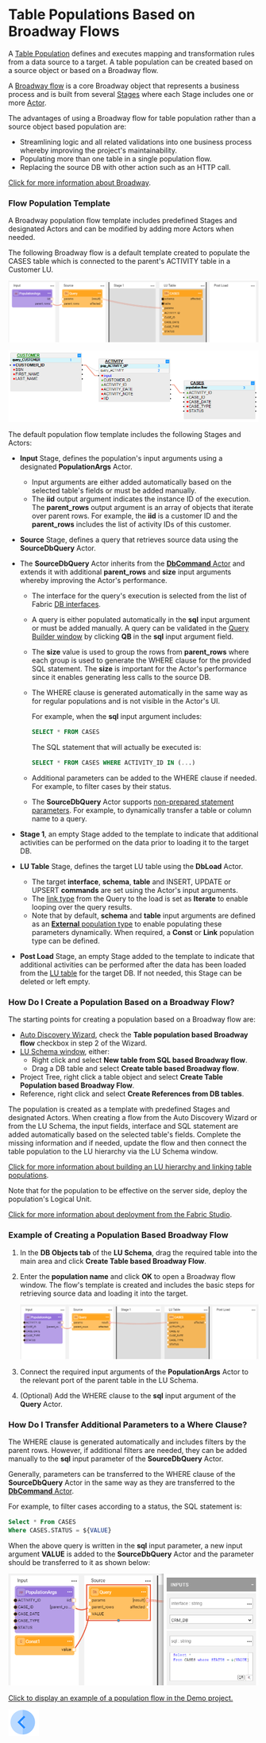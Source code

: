 # Table Populations Based on Broadway Flows

A [Table Population](/articles/07_table_population/01_table_population_overview.md) defines and executes mapping and transformation rules from a data source to a target. A table population can be created based on a source object or based on a Broadway flow. 

A [Broadway flow](/articles/19_Broadway/02a_broadway_flow_overview.md.md) is a core Broadway object that represents a business process and is built from several [Stages](https://github.com/k2view-academy/K2View-Academy/blob/KB_DROP2_99_BROADWAY/articles/19_Broadway/19_broadway_flow_stages.md) where each Stage includes one or more [Actor](https://github.com/k2view-academy/K2View-Academy/blob/KB_DROP2_99_BROADWAY/articles/19_Broadway/03_broadway_actor.md).

The advantages of using a Broadway flow for table population rather than a source object based population are:

* Streamlining logic and all related validations into one business process whereby improving the project's maintainability.
* Populating more than one table in a single population flow.
* Replacing the source DB with other action such as an HTTP call.

[Click for more information about Broadway](/articles/19_Broadway/01_broadway_overview.md).

### Flow Population Template

A Broadway population flow template includes predefined Stages and designated Actors and can be modified by adding more Actors when needed. 

The following Broadway flow is a default template created to populate the CASES table which is connected to the parent's ACTIVITY table in a Customer LU.

![image](images/07_14_01.PNG)



![image](images/07_14_03.PNG)

The default population flow template includes the following Stages and Actors:

* **Input** Stage, defines the population's input arguments using a designated **PopulationArgs** Actor. 

  * Input arguments are either added automatically based on the selected table's fields or must be added manually. 
  * The **iid** output argument indicates the instance ID of the execution. The **parent_rows** output argument is an array of objects that iterate over parent rows. For example, the **iid** is a customer ID and the **parent_rows** includes the list of activity IDs of this customer.

* **Source** Stage, defines a query that retrieves source data using the **SourceDbQuery** Actor. 

* The **SourceDbQuery** Actor inherits from the [**DbCommand** Actor](/articles/19_Broadway/actors/05_db_actors.md) and extends it with additional **parent_rows** and **size** input arguments whereby improving the Actor's performance. 

  * The interface for the query's execution is selected from the list of Fabric [DB interfaces](/articles/05_DB_interfaces/03_DB_interfaces_overview.md). 

  * A query is either populated automatically in the **sql** input argument or must be added manually. A query can be validated in the [Query Builder window](/articles/11_query_builder/02_query_builder_window.md) by clicking **QB** in the **sql** input argument field. 

  * The **size** value is used to group the rows from **parent_rows** where each group is used to generate the WHERE clause for the provided SQL statement. The **size** is important for the Actor's performance since it enables generating less calls to the source DB.

  * The WHERE clause is generated automatically in the same way as for regular populations and is not visible in the Actor's UI. 

    For example, when the **sql** input argument includes:

    ~~~sql
    SELECT * FROM CASES
    ~~~

    The SQL statement that will actually be executed is:

    ~~~sql
    SELECT * FROM CASES WHERE ACTIVITY_ID IN (...)
    ~~~

  * Additional parameters can be added to the WHERE clause if needed. For example, to filter cases by their status.

  * The **SourceDbQuery** Actor supports [non-prepared statement parameters](/articles/19_Broadway/actors/05_db_actors.md#support-for-non-prepared-statement-parameters). For example, to dynamically transfer a table or column name to a query.

* **Stage 1**, an empty Stage added to the template to indicate that additional activities can be performed on the data prior to loading it to the target DB. 

* **LU Table** Stage, defines the target LU table using the **DbLoad** Actor. 

  * The target **interface**, **schema**, **table** and INSERT, UPDATE or UPSERT **commands** are set using the Actor's input arguments. 
  * The [link type](/articles/19_Broadway/07_broadway_flow_linking_actors.md#link-object-properties) from the Query to the load is set as **Iterate** to enable looping over the query results.
  * Note that by default, **schema** and **table** input arguments are defined as an [**External** population type](/articles/19_Broadway/03_broadway_actor_window.md#actors-inputs-and-outputs) to enable populating these parameters dynamically. When required, a **Const** or **Link** population type can be defined. 

* **Post Load** Stage, an empty Stage added to the template to indicate that additional activities can be performed after the data has been loaded from the [LU table](/articles/06_LU_tables/01_LU_tables_overview.md) for the target DB. If not needed, this Stage can be deleted or left empty.

### How Do I Create a Population Based on a Broadway Flow?

The starting points for creating a population based on a Broadway flow are:

* [Auto Discovery Wizard](/articles/03_logical_units/06_auto_discovery_wizard.md), check the **Table population based Broadway flow** checkbox in step 2 of the Wizard.
* [LU Schema window](/articles/03_logical_units/03_LU_schema_window.md#logical-unit-lu-schema), either:
  * Right click and select **New table from SQL based Broadway flow**.
  * Drag a DB table and select **Create table based Broadway flow**.
* Project Tree, right click a table object and select **Create Table Population based Broadway Flow**.
* Reference, right click and select **Create References from DB tables**.

The population is created as a template with predefined Stages and designated Actors. When creating a flow from the Auto Discovery Wizard or from the LU Schema, the input fields, interface and SQL statement are added automatically based on the selected table's fields. Complete the missing information and if needed, update the flow and then connect the table population to the LU hierarchy via the LU Schema window.

[Click for more information about building an LU hierarchy and linking table populations](/articles/03_logical_units/12_LU_hierarchy_and_linking_table_population.md).

Note that for the population to be effective on the server side, deploy the population's Logical Unit.

[Click for more information about deployment from the Fabric Studio](/articles/16_deploy_fabric/02_deploy_from_Fabric_Studio.md).

### Example of Creating a Population Based Broadway Flow

1. In the **DB Objects tab** of the **LU Schema**, drag the required table into the main area and click **Create Table based Broadway Flow**.

2. Enter the **population name** and click **OK** to open a Broadway flow window. The flow's template is created and includes the basic steps for retrieving  source data and loading it into the target. 

   ![image](images/07_14_02.PNG)



3. Connect the required input arguments of the **PopulationArgs** Actor to the relevant port of the parent table in the LU Schema. 


4. (Optional) Add the WHERE clause to the **sql** input argument of the **Query** Actor.

### How Do I Transfer Additional Parameters to a Where Clause?

The WHERE clause is generated automatically and includes filters by the parent rows. However, if additional filters are needed, they can be added manually to the **sql** input parameter of  the **SourceDbQuery** Actor.

Generally, parameters can be transferred to the WHERE clause of the **SourceDbQuery** Actor in the same way as they are transferred to the [**DbCommand** Actor](05_db_actors.md).

For example, to filter cases according to a status, the SQL statement is:

~~~sql
Select * From CASES
Where CASES.STATUS = ${VALUE}
~~~

When the above query is written in the **sql** input parameter, a new input argument **VALUE** is added to the **SourceDbQuery** Actor and the parameter should be transferred to it as shown below: 

![image](images/07_14_04.PNG)



[Click to display an example of a population flow in the Demo project.](/articles/demo_project)

[![Previous](/articles/images/Previous.png)](13_LU_table_population_execution_order.md)
